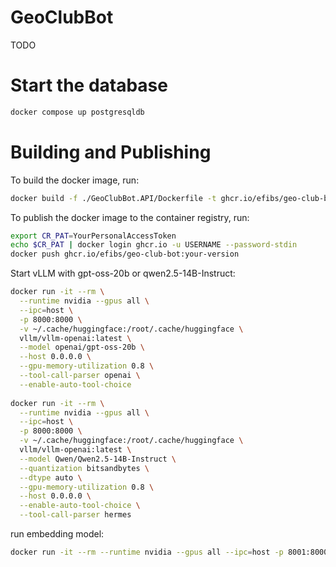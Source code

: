 # GeoClubBot
TODO

# Start the database

```bash
docker compose up postgresqldb
```

# Building and Publishing

To build the docker image, run:
```bash
docker build -f ./GeoClubBot.API/Dockerfile -t ghcr.io/efibs/geo-club-bot:your-version .
```

To publish the docker image to the container registry, run:
```bash
export CR_PAT=YourPersonalAccessToken
echo $CR_PAT | docker login ghcr.io -u USERNAME --password-stdin
docker push ghcr.io/efibs/geo-club-bot:your-version
```

Start vLLM with gpt-oss-20b or qwen2.5-14B-Instruct:
```bash
docker run -it --rm \
  --runtime nvidia --gpus all \
  --ipc=host \
  -p 8000:8000 \
  -v ~/.cache/huggingface:/root/.cache/huggingface \
  vllm/vllm-openai:latest \
  --model openai/gpt-oss-20b \
  --host 0.0.0.0 \
  --gpu-memory-utilization 0.8 \
  --tool-call-parser openai \
  --enable-auto-tool-choice
  
docker run -it --rm \
  --runtime nvidia --gpus all \
  --ipc=host \
  -p 8000:8000 \
  -v ~/.cache/huggingface:/root/.cache/huggingface \
  vllm/vllm-openai:latest \
  --model Qwen/Qwen2.5-14B-Instruct \
  --quantization bitsandbytes \
  --dtype auto \
  --gpu-memory-utilization 0.8 \
  --host 0.0.0.0 \
  --enable-auto-tool-choice \
  --tool-call-parser hermes
```

run embedding model:
```bash
docker run -it --rm --runtime nvidia --gpus all --ipc=host -p 8001:8000 -v ~/.cache/huggingface:/root/.cache/huggingface vllm/vllm-openai:latest --model BAAI/bge-large-en-v1.5 --gpu-memory-utilization 0.05
```